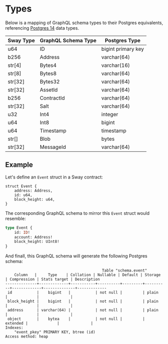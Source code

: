 # Types

Below is a mapping of GraphQL schema types to their Postgres equivalents, referencing [Postgres 14](https://www.postgresql.org/docs/14/datatype.html) data types.

| Sway Type | GraphQL Schema Type | Postgres Type |
|------|----------|----------|
| u64 | ID | bigint primary key |
| b256 | Address | varchar(64) |
| str[4] | Bytes4 | varchar(16) |
| str[8] | Bytes8 | varchar(64) |
| str[32] | Bytes32 | varchar(64) |
| str[32] | AssetId | varchar(64) |
| b256 | ContractId | varchar(64) |
| str[32] | Salt | varchar(64) |
| u32 | Int4 | integer |
| u64 | Int8 | bigint |
| u64 | Timestamp | timestamp |
| str[] | Blob | bytes |
| str[32] | MessageId | varchar(64) |

## Example

Let's define an `Event` struct in a Sway contract:

```sway
struct Event {
    address: Address,
    id: u64,
    block_height: u64,
}
```

The corresponding GraphQL schema to mirror this `Event` struct would resemble:

```graphql
type Event {
    id: ID!
    account: Address!
    block_height: UInt8!
}
```

And finall, this GraphQL schema will generate the following Postgres schema:

```text
                                           Table "schema.event"
    Column   |     Type    | Collation | Nullable | Default | Storage  | Compression | Stats target | Description
--------------+-------------+-----------+----------+---------+----------+-------------+--------------+-------------
 id           |    bigint   |           | not null |         | plain        |             |              |
 block_height |    bigint   |           | not null |         | plain    |             |              |
 address      | varchar(64) |           | not null |         | plain    |             |              |
 object       |    bytea    |           | not null |         | extended |             |              |
Indexes:
    "event_pkey" PRIMARY KEY, btree (id)
Access method: heap
```
